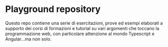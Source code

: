 # Playground repository
Questo repo contiene una serie di esercitazioni, prove ed esempi elaborati a supporto dei corsi di formazioni e tutorial su vari argomenti che toccano la programmazione web, con particolare attenzione al mondo Typescript e Angular...ma non solo.